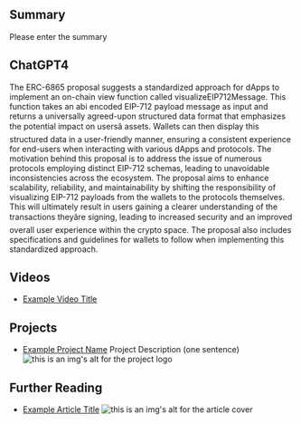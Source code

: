 ## Summary

Please enter the summary

## ChatGPT4

The ERC-6865 proposal suggests a standardized approach for dApps to implement an on-chain view function called visualizeEIP712Message. This function takes an abi encoded EIP-712 payload message as input and returns a universally agreed-upon structured data format that emphasizes the potential impact on usersâ assets. Wallets can then display this structured data in a user-friendly manner, ensuring a consistent experience for end-users when interacting with various dApps and protocols. The motivation behind this proposal is to address the issue of numerous protocols employing distinct EIP-712 schemas, leading to unavoidable inconsistencies across the ecosystem. The proposal aims to enhance scalability, reliability, and maintainability by shifting the responsibility of visualizing EIP-712 payloads from the wallets to the protocols themselves. This will ultimately result in users gaining a clearer understanding of the transactions theyâre signing, leading to increased security and an improved overall user experience within the crypto space. The proposal also includes specifications and guidelines for wallets to follow when implementing this standardized approach.

## Videos

- [Example Video Title](https://www.youtube.com/watch?v=TDGq4aeevgY)

## Projects

- [Example Project Name](https://xxxx.xxx/xxxxx) Project Description (one sentence) ![this is an img's alt for the project logo](https://xxxx.xxx/project-logo.xxx)

## Further Reading

- [Example Article Title](https://xxxx.xxx/xxxxx) ![this is an img's alt for the article cover](https://xxxx.xxx/article-cover.xxx)
